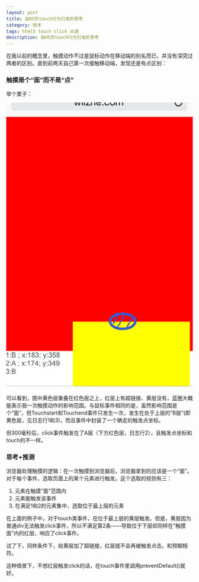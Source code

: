 ```yaml
---
layout: post
title: 由H5页touch行为引发的思考
category: 技术
tags: html5 touch click 点透
description: 由H5页touch行为引发的思考
---
```


在我以前的概念里，触摸动作不过是鼠标动作在移动端的别名而已，并没有深究过两者的区别。直到前两天自己第一次接触移动端，发现还是有点区别：

### 触摸是个“面”而不是“点”

举个栗子：

![栗子](/public/upload/mobile_touch_sample.PNG)

可以看到，图中黄色层重叠在红色层之上，红层上有超链接、黄层没有，蓝圈大概能表示我一次触摸动作的影响范围。与鼠标事件相同的是，虽然影响范围是个“面”，但Touchstart和Touchend事件只发生一次，发生在处于上层的“B层”(即黄色层，见日志行1和3)，而且事件中封装了一个确定的触发点坐标。

但300毫秒后，click事件触发在了A层（下方红色层，日志行2），且触发点坐标和touch的不一样。

### 思考+推测

浏览器处理触摸的逻辑：在一次触摸到浏览器后，浏览器拿到的应该是一个“面”。对于每个事件，选取页面上的某个元素进行触发。这个选取的规则有三：

1. 元素在触摸“面”范围内
2. 元素能触发该事件
3. 在满足1和2的元素集中，选取位于最上层的元素

在上面的例子中，对于touch类事件，在位于最上层的黄层触发。但是，黄层因为普通div无法触发click事件，所以不满足第2条——导致位于下层却同样在“触摸面”内的红层，响应了click事件。

试了下，同样条件下，给黄层加了超链接，红层就不会再被触发点击。和预期相符。

这种情景下，不想红层触发click的话，在touch事件里调用preventDefault()就好。